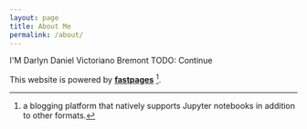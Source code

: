 ```yaml
---
layout: page
title: About Me
permalink: /about/
---
```


I'M Darlyn Daniel Victoriano Bremont
TODO: Continue


This website is powered by **[fastpages](https://github.com/fastai/fastpages)** [^1].


[^1]:a blogging platform that natively supports Jupyter notebooks in addition to other formats.
